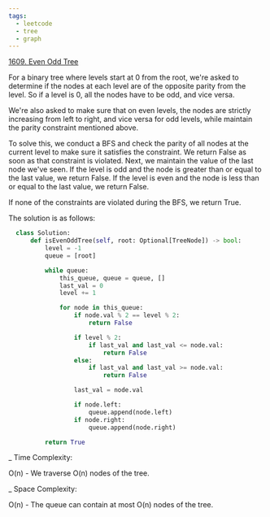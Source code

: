 ```yaml
---
tags:
  - leetcode
  - tree
  - graph
---
```


<a href="https://leetcode.com/problems/even-odd-tree/">1609. Even Odd Tree</a>

For a binary tree where levels start at 0 from the root, we're asked to
determine if the nodes at each level are of the opposite parity from the level.
So if a level is 0, all the nodes have to be odd, and vice versa.

We're also asked to make sure that on even levels, the nodes are strictly
increasing from left to right, and vice versa for odd levels, while maintain the
parity constraint mentioned above.

To solve this, we conduct a BFS and check the parity of all nodes at the current
level to make sure it satisfies the constraint. We return False as soon as that
constraint is violated. Next, we maintain the value of the last node we've seen.
If the level is odd and the node is greater than or equal to the last value, we
return False. If the level is even and the node is less than or equal to the
last value, we return False.

If none of the constraints are violated during the BFS, we return True.

The solution is as follows:

```python
  class Solution:
      def isEvenOddTree(self, root: Optional[TreeNode]) -> bool:
          level = -1
          queue = [root]

          while queue:
              this_queue, queue = queue, []
              last_val = 0
              level += 1

              for node in this_queue:
                  if node.val % 2 == level % 2:
                      return False

                  if level % 2:
                      if last_val and last_val <= node.val:
                          return False
                  else:
                      if last_val and last_val >= node.val:
                          return False

                  last_val = node.val

                  if node.left:
                      queue.append(node.left)
                  if node.right:
                      queue.append(node.right)

          return True
```

\_ Time Complexity:

O(n) - We traverse O(n) nodes of the tree.

\_ Space Complexity:

O(n) - The queue can contain at most O(n) nodes of the tree.
